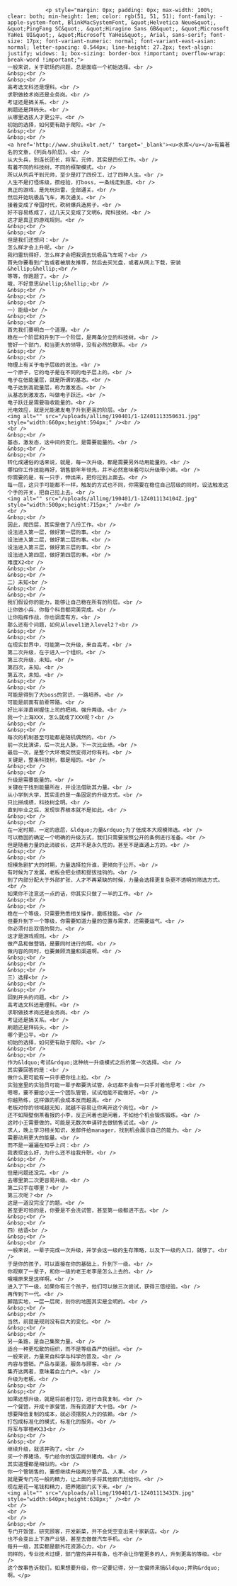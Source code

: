 
				<p style="margin: 0px; padding: 0px; max-width: 100%; clear: both; min-height: 1em; color: rgb(51, 51, 51); font-family: -apple-system-font, BlinkMacSystemFont, &quot;Helvetica Neue&quot;, &quot;PingFang SC&quot;, &quot;Hiragino Sans GB&quot;, &quot;Microsoft YaHei UI&quot;, &quot;Microsoft YaHei&quot;, Arial, sans-serif; font-size: 17px; font-variant-numeric: normal; font-variant-east-asian: normal; letter-spacing: 0.544px; line-height: 27.2px; text-align: justify; widows: 1; box-sizing: border-box !important; overflow-wrap: break-word !important;">
	一般来说，关于职场的问题，总是面临一个初始选择。<br />
	&nbsp;<br />
	&nbsp;<br />
	高考选文科还是理科。<br />
	求职做技术岗还是业务岗。<br />
	考证还是搞关系。<br />
	刷题还是拜码头。<br />
	从哪里选拔人才更公平。<br />
	初始的选择，如何更有助于爬阶。<br />
	&nbsp;<br />
	&nbsp;<br />
	<a href='http://www.shuikult.net/' target='_blank'><u>水库</u></a>有篇著名的文章，《列兵与阶层》。<br />
	从大头兵，到连长团长，将军，元帅，其实是四份工作。<br />
	有着不同的科技树，不同的框架模式。<br />
	所以从列兵干到元帅，至少是打了四份工，过了四种人生。<br />
	人生不是打怪练级，攒经验，打boss，一条线走到底。<br />
	真正的游戏，是先玩扫雷，全部通关。<br />
	然后开始玩极品飞车，再次通关。<br />
	接着变成了帝国时代，砍树爆兵造房子。<br />
	好不容易练成了，过几天又变成了文明6，爬科技树。<br />
	这才是真正的游戏规则。<br />
	&nbsp;<br />
	&nbsp;<br />
	但是我们还想问：<br />
	怎么样才会上升呢。<br />
	我扫雷玩得好，怎么样才会把我调去玩极品飞车呢？<br />
	首先你要看到广告或者被朋友推荐，然后去买光盘，或者从网上下载，安装&hellip;&hellip;<br />
	等等，你跑题了。<br />
	哦，不好意思&hellip;&hellip;<br />
	&nbsp;<br />
	&nbsp;<br />
	&nbsp;<br />
	一）能级<br />
	&nbsp;<br />
	&nbsp;<br />
	首先我们要明白一个道理。<br />
	稳在一个阶层和升到下一个阶层，是两条分立的科技树。<br />
	管好一个部门，和当更大的领导，没有必然的联系。<br />
	&nbsp;<br />
	&nbsp;<br />
	物理上有关于电子层级的说法。<br />
	一个原子，它的电子是在不同的电子层上的。<br />
	电子在低能量层，就是所谓的基态。<br />
	电子达到高能量层，称为激发态。<br />
	从基态到激发态，叫做电子跃迁。<br />
	电子跃迁是需要吸收能量的。<br />
	光电效应，就是光能激发电子升到更高的阶层。<br />
	<img alt="" src="/uploads/allimg/190401/1-1Z401113350631.jpg" style="width:660px;height:594px;" /><br />
	<br />
	&nbsp;<br />
	基态，激发态，这中间的变化，是需要能量的。<br />
	&nbsp;<br />
	&nbsp;<br />
	转化成通俗的话来说，就是，每一次升级，都是需要另外动用能量的。<br />
	哪怕你工作技能再好，销售额年年领先，并不必然意味着可以升级带小弟。<br />
	你需要的是，有一只手，伸出来，把你拉到上面去。<br />
	每一层，这只手可能都不一样，触发的方式也不同，你需要在稳住自己层级的同时，设法触发这个手的开关，把自己拉上去。<br />
	<img alt="" src="/uploads/allimg/190401/1-1Z4011134104Z.jpg" style="width:500px;height:715px;" /><br />
	<br />
	&nbsp;<br />
	因此，爬四层，其实是做了八份工作。<br />
	设法进入第一层，做好第一层的事。<br />
	设法进入第二层，做好第二层的事。<br />
	设法进入第三层，做好第三层的事。<br />
	设法进入第四层，做好第四层的事。<br />
	难度X2<br />
	&nbsp;<br />
	&nbsp;<br />
	二）未知<br />
	&nbsp;<br />
	&nbsp;<br />
	我们假设你的能力，能够让自己稳在所有的阶层。<br />
	让你做小兵，你每个科目都完美完成。<br />
	让你指挥作战，你也调度有方。<br />
	那么还有个问题，如何从level1进入level2？<br />
	&nbsp;<br />
	&nbsp;<br />
	在现实世界中，可能第一次升级，来自高考。<br />
	第二次升级，在于进入一个组织。<br />
	第三次升级，未知。<br />
	第四次，未知。<br />
	第五次，未知。<br />
	&nbsp;<br />
	&nbsp;<br />
	可能是得到了大boss的赏识，一路培养。<br />
	可能是前面有前辈带路。<br />
	好比半泽直树握住上司的把柄，强升两级。<br />
	我一个上海XXX，怎么就成了XXX呢？<br />
	&nbsp;<br />
	&nbsp;<br />
	每次的机制甚至可能都是随机偶然的。<br />
	前一次比演讲，后一次比人脉，下一次比业绩。<br />
	最后一次，是整个大环境突然变得对你有利。<br />
	关键是，整条科技树，都是暗的。<br />
	&nbsp;<br />
	&nbsp;<br />
	升级是需要能量的。<br />
	关键在于找到能量所在，并设法借助其力量。<br />
	从小学到大学，其实走的是一条固定的升级方式。<br />
	只比拼成绩，科技树全明。<br />
	直到毕业之后，发现世界根本就不是如此。<br />
	&nbsp;<br />
	&nbsp;<br />
	在一定时期，一定的底层，&ldquo;力量&rdquo;为了低成本大规模筛选。<br />
	可以稳固的确定一个明确的升级方式，我们只需要按照公开的条例进行准备。<br />
	但是随着力量的此消彼长，这并不是永久性的，甚至不是直通上方的。<br />
	&nbsp;<br />
	&nbsp;<br />
	规模急剧扩大的时期，力量选择拉升谁，更倾向于公开。<br />
	有时候为了发展，老板会把业绩和提拔挂钩的。<br />
	到了内部分配大于外部扩张，人才不再紧缺的时候，力量会选择更复杂更不透明的筛选方式。<br />
	如果你不注意这一点的话，你其实只做了一半的工作。<br />
	&nbsp;<br />
	&nbsp;<br />
	稳在一个等级，只需要熟悉相关操作，磨练技能。<br />
	但要升到下一个等级，你需要知道力量的位置与需求，还需要运气。<br />
	你必须付出双倍的努力。<br />
	这才是游戏规则。<br />
	做产品和做营销，是要同时进行的啊。<br />
	做内容的同时，也要兼顾流量和渠道啊。<br />
	&nbsp;<br />
	&nbsp;<br />
	&nbsp;<br />
	三）选择<br />
	&nbsp;<br />
	&nbsp;<br />
	回到开头的问题。<br />
	高考选文科还是理科。<br />
	求职做技术岗还是业务岗。<br />
	考证还是搞关系。<br />
	刷题还是拜码头。<br />
	哪个更公平。<br />
	初始的选择，如何更有助于爬阶。<br />
	&nbsp;<br />
	&nbsp;<br />
	作为&ldquo;考试&rdquo;这种统一升级模式之后的第一次选择。<br />
	其实要回答的是：<br />
	做什么更可能有一只手把你往上拉。<br />
	实验室里的实验员可能一辈子都要洗试管，永远都不会有一只手对着他思考：<br />
	嗯嗯，要不要给小王一个团队管管，试试他能不能做好。<br />
	你越熟练，这样做的机会成本反而越高。<br />
	老板对你的领域越无知，就越不容易让你离开这个岗位。<br />
	还不如隔壁倒茶看报的小李，反正闲着也是闲着，不如给个机会锻炼锻炼。<br />
	这时小王需要做的，可能是无数次申请转去做销售试试。<br />
	求人，晚上学习相关知识，发邮件给manager，找到机会展示自己的能力。<br />
	需要动用更大的能量。<br />
	而不是一遍遍在知乎上问：<br />
	我表现这么好，为什么还不给我升职。<br />
	&nbsp;<br />
	&nbsp;<br />
	但是问题还没完。<br />
	去哪里第二次更容易升级。<br />
	第二只手在哪里？<br />
	第三次呢？<br />
	这是一道没完没了的题。<br />
	甚至更可怕的是，你要是不会洗试管，甚至第一级都进不去。<br />
	&nbsp;<br />
	&nbsp;<br />
	四）结语<br />
	&nbsp;<br />
	&nbsp;<br />
	一般来说，一辈子完成一次升级，并学会这一级的生存策略，以及下一级的入口，就够了。<br />
	于是你的孩子，可以直接在你的基础上，升到下一级。<br />
	你观察了一辈子，和你一级的老王老李是怎么上去的。<br />
	哦哦原来是这样啊。<br />
	进入了下一级，如果你有三个孩子，他们可以做三次尝试，获得三倍经验。<br />
	再传到下一代。<br />
	脚踏实地，一层一层爬，则你的地图其实是全明的。<br />
	&nbsp;<br />
	&nbsp;<br />
	当然，前提是规则没有巨大的变化。<br />
	&nbsp;<br />
	&nbsp;<br />
	另一条路，是自己集聚力量。<br />
	适合一种更松散的组织，而不是等级森严的组织。<br />
	一般来说，力量来自科学与科学的普及。<br />
	内容与营销。产品与渠道。服务与顾客。<br />
	集齐这两者，意味着自立门户。<br />
	升级为老板。<br />
	&nbsp;<br />
	&nbsp;<br />
	如果还想升级，就是将前者打包，进行自我复制。<br />
	一个餐馆，开成十家餐馆，所有资源扩大十倍。<br />
	想要降低复制的成本，就必须摆脱人力的依赖。<br />
	打包成标准化的模式，标准化的服务。<br />
	将军与宰相#X33<br />
	&nbsp;<br />
	&nbsp;<br />
	继续升级，就该并购了。<br />
	买一个养猪场，专门给你的饭店提供猪肉。<br />
	其实道理都是相似的。<br />
	你一个管销售的，要想继续升级再分管产品、人事。<br />
	就是要专门花一般的精力，让上面的手将其他部门划给你。<br />
	现在是花一笔钱和精力，把养猪部门买下来。<br />
	<img alt="" src="/uploads/allimg/190401/1-1Z40111343IN.jpg" style="width:640px;height:638px;" /><br />
	<br />
	<br />
	<br />
	&nbsp;<br />
	专门开饭馆，研究顾客，开发新菜，并不会凭空变出来十家新店。<br />
	也不会变出上下游产业链，甚至去做做汽车手机。<br />
	每升一级，其实都是额外花资源心力，<br />
	同样的，专业技术过硬，部门管的井井有条，也不会让你管更多的人，升到更高的等级。<br />
	这个故事告诉我们，如果想要升级，你一定要记得，分一支偏师来搞&ldquo;并购&rdquo;啊。</p>

          